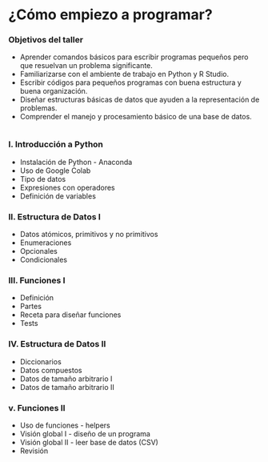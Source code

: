 # ¿Cómo empiezo a programar?

### Objetivos del taller

- Aprender comandos básicos para escribir programas pequeños pero que resuelvan un problema significante.
- Familiarizarse con el ambiente de trabajo en Python y R Studio. 
- Escribir códigos para pequeños programas con buena estructura y  buena organización.
- Diseñar estructuras básicas de datos que ayuden a la representación de problemas.
- Comprender el manejo y procesamiento básico de una base de datos.

![]()

### I. Introducción a Python 
                
- Instalación de Python - Anaconda
- Uso de Google Colab
- Tipo de datos
- Expresiones con operadores
- Definición de variables

### II. Estructura de Datos I

- Datos atómicos, primitivos y no primitivos
- Enumeraciones
- Opcionales
- Condicionales

### III. Funciones I

- Definición
- Partes 
- Receta para diseñar funciones
- Tests 

### IV. Estructura de Datos II

- Diccionarios
- Datos compuestos 
- Datos de tamaño arbitrario I
- Datos de tamaño arbitrario II

### v. Funciones II

- Uso de funciones - helpers
- Visión global I - diseño de un programa
- Visión global II - leer base de datos (CSV)
- Revisión

